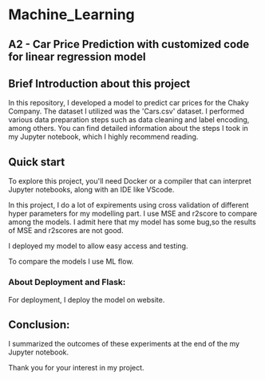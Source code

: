 # Machine_Learning

## A2 - Car Price Prediction with customized code for linear regression model

## Brief Introduction about this project

In this repository, I developed a model to predict car prices for the Chaky Company. The dataset I utilized was the 'Cars.csv' dataset. I performed various data preparation steps such as data cleaning and label encoding, among others. You can find detailed information about the steps I took in my Jupyter notebook, which I highly recommend reading.

## Quick start

To explore this project, you'll need Docker or a compiler that can interpret Jupyter notebooks, along with an IDE like VScode.

In this project, I do a lot of expirements using cross validation of different hyper parameters for my modelling part. I use MSE and r2score to compare among the models.
I admit here that my model has some bug,so the results of MSE and r2scores are not good.

I deployed my model to allow easy access and testing.

To compare the models I use ML flow.

### About Deployment and Flask:
For deployment, I deploy the model on website.

## Conclusion:
I summarized the outcomes of these experiments at the end of the my Jupyter notebook.

Thank you for your interest in my project.
